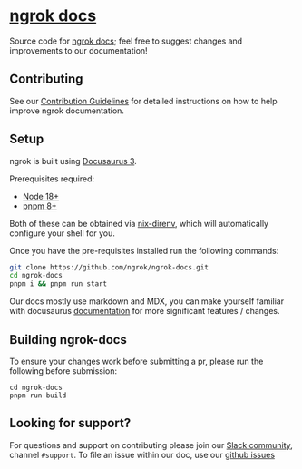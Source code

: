 # [ngrok docs](https://ngrok.com/docs)

Source code for [ngrok docs](https://ngrok.com/docs); feel free to suggest changes and improvements to our documentation!

## Contributing

See our [Contribution Guidelines](CONTRIBUTING.md) for detailed instructions on how to help improve ngrok documentation.

## Setup

ngrok is built using [Docusaurus 3](https://docusaurus.io/).

Prerequisites required:

- [Node 18+](https://nodejs.org/en/download)
- [pnpm 8+](https://pnpm.io/installation#using-npm)

Both of these can be obtained via [nix-direnv](https://github.com/nix-community/nix-direnv), which will automatically configure your shell for you.

Once you have the pre-requisites installed run the following commands:

```bash
git clone https://github.com/ngrok/ngrok-docs.git
cd ngrok-docs
pnpm i && pnpm run start
```

Our docs mostly use markdown and MDX, you can make yourself familiar with docusaurus [documentation](https://docusaurus.io/docs/en/installation) for more significant features / changes.

## Building ngrok-docs

To ensure your changes work before submitting a pr, please run the following before submission:

```
cd ngrok-docs
pnpm run build
```

## Looking for support?

For questions and support on contributing please join our [Slack community](https://ngrok.com/slack), channel `#support`.
To file an issue within our doc, use our [github issues](https://github.com/ngrok/ngrok-docs/issues)
